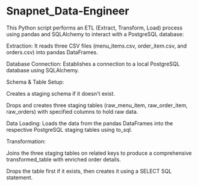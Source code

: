 # Snapnet_Data-Engineer


This Python script performs an ETL (Extract, Transform, Load) process using pandas and SQLAlchemy to interact with a PostgreSQL database:

Extraction: It reads three CSV files (menu_items.csv, order_item.csv, and orders.csv) into pandas DataFrames.

Database Connection: Establishes a connection to a local PostgreSQL database using SQLAlchemy.

Schema & Table Setup:

Creates a staging schema if it doesn't exist.

Drops and creates three staging tables (raw_menu_item, raw_order_item, raw_orders) with specified columns to hold raw data.

Data Loading: Loads the data from the pandas DataFrames into the respective PostgreSQL staging tables using to_sql.

Transformation:

Joins the three staging tables on related keys to produce a comprehensive transformed_table with enriched order details.

Drops the table first if it exists, then creates it using a SELECT SQL statement.
